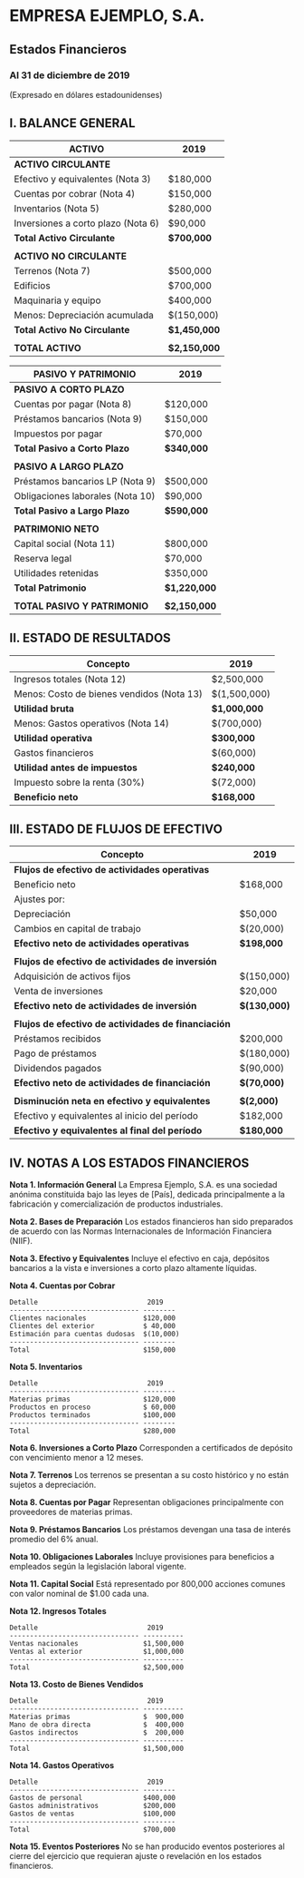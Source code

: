 # EMPRESA EJEMPLO, S.A.
## Estados Financieros
### Al 31 de diciembre de 2019
(Expresado en dólares estadounidenses)

## I. BALANCE GENERAL

| ACTIVO | 2019 |
|--------|------|
| **ACTIVO CIRCULANTE** | |
| Efectivo y equivalentes (Nota 3) | $180,000 |
| Cuentas por cobrar (Nota 4) | $150,000 |
| Inventarios (Nota 5) | $280,000 |
| Inversiones a corto plazo (Nota 6) | $90,000 |
| **Total Activo Circulante** | **$700,000** |
| | |
| **ACTIVO NO CIRCULANTE** | |
| Terrenos (Nota 7) | $500,000 |
| Edificios | $700,000 |
| Maquinaria y equipo | $400,000 |
| Menos: Depreciación acumulada | $(150,000) |
| **Total Activo No Circulante** | **$1,450,000** |
| | |
| **TOTAL ACTIVO** | **$2,150,000** |

| PASIVO Y PATRIMONIO | 2019 |
|---------------------|------|
| **PASIVO A CORTO PLAZO** | |
| Cuentas por pagar (Nota 8) | $120,000 |
| Préstamos bancarios (Nota 9) | $150,000 |
| Impuestos por pagar | $70,000 |
| **Total Pasivo a Corto Plazo** | **$340,000** |
| | |
| **PASIVO A LARGO PLAZO** | |
| Préstamos bancarios LP (Nota 9) | $500,000 |
| Obligaciones laborales (Nota 10) | $90,000 |
| **Total Pasivo a Largo Plazo** | **$590,000** |
| | |
| **PATRIMONIO NETO** | |
| Capital social (Nota 11) | $800,000 |
| Reserva legal | $70,000 |
| Utilidades retenidas | $350,000 |
| **Total Patrimonio** | **$1,220,000** |
| | |
| **TOTAL PASIVO Y PATRIMONIO** | **$2,150,000** |

## II. ESTADO DE RESULTADOS

| Concepto | 2019 |
|----------|------|
| Ingresos totales (Nota 12) | $2,500,000 |
| Menos: Costo de bienes vendidos (Nota 13) | $(1,500,000) |
| **Utilidad bruta** | **$1,000,000** |
| Menos: Gastos operativos (Nota 14) | $(700,000) |
| **Utilidad operativa** | **$300,000** |
| Gastos financieros | $(60,000) |
| **Utilidad antes de impuestos** | **$240,000** |
| Impuesto sobre la renta (30%) | $(72,000) |
| **Beneficio neto** | **$168,000** |

## III. ESTADO DE FLUJOS DE EFECTIVO

| Concepto | 2019 |
|----------|------|
| **Flujos de efectivo de actividades operativas** | |
| Beneficio neto | $168,000 |
| Ajustes por: | |
| Depreciación | $50,000 |
| Cambios en capital de trabajo | $(20,000) |
| **Efectivo neto de actividades operativas** | **$198,000** |
| | |
| **Flujos de efectivo de actividades de inversión** | |
| Adquisición de activos fijos | $(150,000) |
| Venta de inversiones | $20,000 |
| **Efectivo neto de actividades de inversión** | **$(130,000)** |
| | |
| **Flujos de efectivo de actividades de financiación** | |
| Préstamos recibidos | $200,000 |
| Pago de préstamos | $(180,000) |
| Dividendos pagados | $(90,000) |
| **Efectivo neto de actividades de financiación** | **$(70,000)** |
| | |
| **Disminución neta en efectivo y equivalentes** | **$(2,000)** |
| Efectivo y equivalentes al inicio del período | $182,000 |
| **Efectivo y equivalentes al final del período** | **$180,000** |

## IV. NOTAS A LOS ESTADOS FINANCIEROS

**Nota 1. Información General**
La Empresa Ejemplo, S.A. es una sociedad anónima constituida bajo las leyes de [País], dedicada principalmente a la fabricación y comercialización de productos industriales.

**Nota 2. Bases de Preparación**
Los estados financieros han sido preparados de acuerdo con las Normas Internacionales de Información Financiera (NIIF).

**Nota 3. Efectivo y Equivalentes**
Incluye el efectivo en caja, depósitos bancarios a la vista e inversiones a corto plazo altamente líquidas.

**Nota 4. Cuentas por Cobrar**
```
Detalle                           2019
-------------------------------- --------
Clientes nacionales              $120,000
Clientes del exterior            $ 40,000
Estimación para cuentas dudosas  $(10,000)
-------------------------------- --------
Total                            $150,000
```

**Nota 5. Inventarios**
```
Detalle                           2019
-------------------------------- --------
Materias primas                  $120,000
Productos en proceso             $ 60,000
Productos terminados             $100,000
-------------------------------- --------
Total                            $280,000
```

**Nota 6. Inversiones a Corto Plazo**
Corresponden a certificados de depósito con vencimiento menor a 12 meses.

**Nota 7. Terrenos**
Los terrenos se presentan a su costo histórico y no están sujetos a depreciación.

**Nota 8. Cuentas por Pagar**
Representan obligaciones principalmente con proveedores de materias primas.

**Nota 9. Préstamos Bancarios**
Los préstamos devengan una tasa de interés promedio del 6% anual.

**Nota 10. Obligaciones Laborales**
Incluye provisiones para beneficios a empleados según la legislación laboral vigente.

**Nota 11. Capital Social**
Está representado por 800,000 acciones comunes con valor nominal de $1.00 cada una.

**Nota 12. Ingresos Totales**
```
Detalle                           2019
-------------------------------- ----------
Ventas nacionales                $1,500,000
Ventas al exterior               $1,000,000
-------------------------------- ----------
Total                            $2,500,000
```

**Nota 13. Costo de Bienes Vendidos**
```
Detalle                           2019
-------------------------------- ----------
Materias primas                  $  900,000
Mano de obra directa             $  400,000
Gastos indirectos                $  200,000
-------------------------------- ----------
Total                            $1,500,000
```

**Nota 14. Gastos Operativos**
```
Detalle                           2019
-------------------------------- --------
Gastos de personal               $400,000
Gastos administrativos           $200,000
Gastos de ventas                 $100,000
-------------------------------- --------
Total                            $700,000
```

**Nota 15. Eventos Posteriores**
No se han producido eventos posteriores al cierre del ejercicio que requieran ajuste o revelación en los estados financieros.